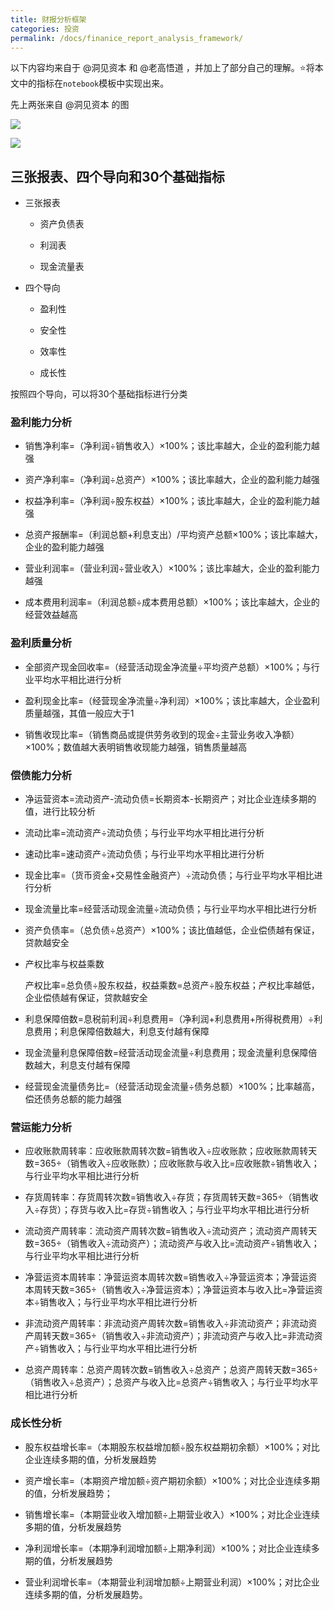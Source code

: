 ```yaml
---
title: 财报分析框架
categories: 投资
permalink: /docs/finanice_report_analysis_framework/
---
```


以下内容均来自于 @洞见资本 和 @老高悟道 ，并加上了部分自己的理解。⭐将本文中的指标在`notebook`模板中实现出来。

先上两张来自 @洞见资本 的图

![](http://netimages.oss-cn-beijing.aliyuncs.com/15c47fb6121139003febc71e.png!custom660.jpg)

![](http://netimages.oss-cn-beijing.aliyuncs.com/15c47fc0709138893fd138f0.png!custom660.jpg)

## 三张报表、四个导向和30个基础指标

- 三张报表

  - 资产负债表

  - 利润表

  - 现金流量表

- 四个导向

  - 盈利性

  - 安全性

  - 效率性

  - 成长性

按照四个导向，可以将30个基础指标进行分类

### 盈利能力分析

- 销售净利率=（净利润÷销售收入）×100%；该比率越大，企业的盈利能力越强

- 资产净利率=（净利润÷总资产）×100%；该比率越大，企业的盈利能力越强

- 权益净利率=（净利润÷股东权益）×100%；该比率越大，企业的盈利能力越强

- 总资产报酬率=（利润总额+利息支出）/平均资产总额×100%；该比率越大，企业的盈利能力越强

- 营业利润率=（营业利润÷营业收入）×100%；该比率越大，企业的盈利能力越强

- 成本费用利润率=（利润总额÷成本费用总额）×100%；该比率越大，企业的经营效益越高

### 盈利质量分析

- 全部资产现金回收率=（经营活动现金净流量÷平均资产总额）×100%；与行业平均水平相比进行分析

- 盈利现金比率=（经营现金净流量÷净利润）×100%；该比率越大，企业盈利质量越强，其值一般应大于1

- 销售收现比率=（销售商品或提供劳务收到的现金÷主营业务收入净额）×100%；数值越大表明销售收现能力越强，销售质量越高

### 偿债能力分析

- 净运营资本=流动资产-流动负债=长期资本-长期资产；对比企业连续多期的值，进行比较分析

- 流动比率=流动资产÷流动负债；与行业平均水平相比进行分析

- 速动比率=速动资产÷流动负债；与行业平均水平相比进行分析

- 现金比率=（货币资金+交易性金融资产）÷流动负债；与行业平均水平相比进行分析

- 现金流量比率=经营活动现金流量÷流动负债；与行业平均水平相比进行分析

- 资产负债率=（总负债÷总资产）×100%；该比值越低，企业偿债越有保证，贷款越安全

- 产权比率与权益乘数

  产权比率=总负债÷股东权益，权益乘数=总资产÷股东权益；产权比率越低，企业偿债越有保证，贷款越安全

- 利息保障倍数=息税前利润÷利息费用=（净利润+利息费用+所得税费用）÷利息费用；利息保障倍数越大，利息支付越有保障

- 现金流量利息保障倍数=经营活动现金流量÷利息费用；现金流量利息保障倍数越大，利息支付越有保障

- 经营现金流量债务比=（经营活动现金流量÷债务总额）×100%；比率越高，偿还债务总额的能力越强

### 营运能力分析

- 应收账款周转率：应收账款周转次数=销售收入÷应收账款；应收账款周转天数=365÷（销售收入÷应收账款）；应收账款与收入比=应收账款÷销售收入；与行业平均水平相比进行分析

- 存货周转率：存货周转次数=销售收入÷存货；存货周转天数=365÷（销售收入÷存货）；存货与收入比=存货÷销售收入；与行业平均水平相比进行分析

- 流动资产周转率：流动资产周转次数=销售收入÷流动资产；流动资产周转天数=365÷（销售收入÷流动资产）；流动资产与收入比=流动资产÷销售收入；与行业平均水平相比进行分析

- 净营运资本周转率：净营运资本周转次数=销售收入÷净营运资本；净营运资本周转天数=365÷（销售收入÷净营运资本）；净营运资本与收入比=净营运资本÷销售收入；与行业平均水平相比进行分析

- 非流动资产周转率：非流动资产周转次数=销售收入÷非流动资产；非流动资产周转天数=365÷（销售收入÷非流动资产）；非流动资产与收入比=非流动资产÷销售收入；与行业平均水平相比进行分析

- 总资产周转率：总资产周转次数=销售收入÷总资产；总资产周转天数=365÷（销售收入÷总资产）；总资产与收入比=总资产÷销售收入；与行业平均水平相比进行分析

### 成长性分析

- 股东权益增长率=（本期股东权益增加额÷股东权益期初余额）×100%；对比企业连续多期的值，分析发展趋势

- 资产增长率=（本期资产增加额÷资产期初余额）×100%；对比企业连续多期的值，分析发展趋势；

- 销售增长率=（本期营业收入增加额÷上期营业收入）×100%；对比企业连续多期的值，分析发展趋势

- 净利润增长率=（本期净利润增加额÷上期净利润）×100%；对比企业连续多期的值，分析发展趋势

- 营业利润增长率=（本期营业利润增加额÷上期营业利润）×100%；对比企业连续多期的值，分析发展趋势。
